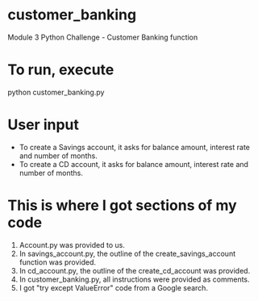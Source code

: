 # customer_banking
Module 3 Python Challenge - Customer Banking function

# To run, execute
python customer_banking.py

# User input
* To create a Savings account, it asks for balance amount, interest rate and number of months.
* To create a CD account, it asks for balance amount, interest rate and number of months.

# This is where I got sections of my code
1. Account.py was provided to us.
1. In savings_account.py, the outline of the create_savings_account function was provided.
1. In cd_account.py, the outline of the create_cd_account was provided.
1. In customer_banking.py, all instructions were provided as comments.
1. I got "try except ValueError" code from a Google search.
